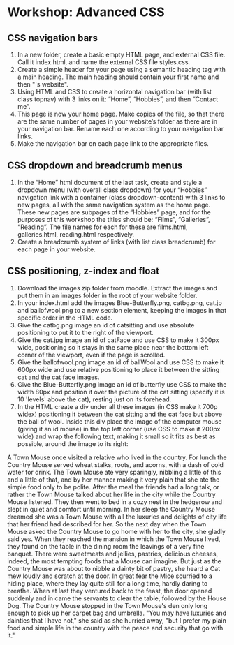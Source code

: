 # Workshop: Advanced CSS

## CSS navigation bars

1)	In a new folder, create a basic empty HTML page, and external CSS file. Call it index.html, and name the external CSS file styles.css.
2)	Create a simple header for your page using a semantic heading tag with a main heading. The main heading should contain your first name and then "'s website".
3)	Using HTML and CSS to create a horizontal navigation bar (with list class topnav) with 3 links on it: “Home”, “Hobbies”, and then “Contact me”.
4)	This page is now your home page. Make copies of the file, so that there are the same number of pages in your website’s folder as there are in your navigation bar. Rename each one according to your navigation bar links.
5)	Make the navigation bar on each page link to the appropriate files.

## CSS dropdown and breadcrumb menus

1)	In the “Home” html document of the last task, create and style a dropdown menu (with overall class dropdown) for your “Hobbies” navigation link with a container (class dropdown-content) with 3 links to new pages, all with the same navigation system as the home page. These new pages are subpages of the “Hobbies” page, and for the purposes of this workshop the titles should be: “Films”, “Galleries”, “Reading”. The file names for each for these are films.html, galleries.html, reading.html respectively.
2)	Create a breadcrumb system of links (with list class breadcrumb) for each page in your website. 

## CSS positioning, z-index and float

1)	Download the images zip folder from moodle. Extract the images and put them in an images folder in the root of your website folder.
2)	In your index.html add the images Blue-Butterfly.png, catbg.png, cat.jp and ballofwool.png to a new section element, keeping the images in that specific order in the HTML code.
3)	Give the catbg.png image an id of catsitting and use absolute positioning to put it to the right of the viewport.
4)	Give the cat.jpg image an id of catFace and use CSS to make it 300px wide, positioning so it stays in the same place near the bottom left corner of the viewport, even if the page is scrolled.
5)	Give the ballofwool.png image an id of ballWool and use CSS to make it 600px wide and use relative positioning to place it between the sitting cat and the cat face images.
6)	Give the Blue-Butterfly.png image an id of butterfly use CSS to make the width 80px and position it over the picture of the cat sitting (specify it is 10 'levels' above the cat), resting just on its forehead.
7)   In the HTML create a div under all these images (in CSS make it 700p widex) positioning it between the cat sitting and the cat face but above the ball of wool. Inside this div place the image of the computer mouse (giving it an id mouse) in the top left corner (use CSS to make it 200px wide) and wrap the following text, making it small so it fits as best as possible, around the image to its right:  

A Town Mouse once visited a relative who lived in the country. For lunch the Country Mouse served wheat stalks, roots, and acorns, with a dash of cold water for drink. The Town Mouse ate very sparingly, nibbling a little of this and a little of that, and by her manner making it very plain that she ate the simple food only to be polite. After the meal the friends had a long talk, or rather the Town Mouse talked about her life in the city while the Country Mouse listened. They then went to bed in a cozy nest in the hedgerow and slept in quiet and comfort until morning. In her sleep the Country Mouse dreamed she was a Town Mouse with all the luxuries and delights of city life that her friend had described for her. So the next day when the Town Mouse asked the Country Mouse to go home with her to the city, she gladly said yes. When they reached the mansion in which the Town Mouse lived, they found on the table in the dining room the leavings of a very fine banquet. There were sweetmeats and jellies, pastries, delicious cheeses, indeed, the most tempting foods that a Mouse can imagine. But just as the Country Mouse was about to nibble a dainty bit of pastry, she heard a Cat mew loudly and scratch at the door. In great fear the Mice scurried to a hiding place, where they lay quite still for a long time, hardly daring to breathe. When at last they ventured back to the feast, the door opened suddenly and in came the servants to clear the table, followed by the House Dog. The Country Mouse stopped in the Town Mouse's den only long enough to pick up her carpet bag and umbrella. "You may have luxuries and dainties that I have not," she said as she hurried away, "but I prefer my plain food and simple life in the country with the peace and security that go with it."